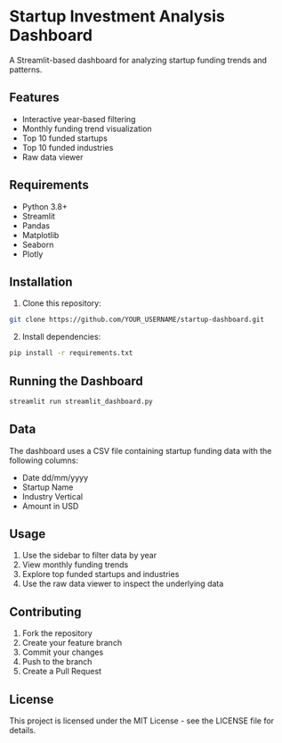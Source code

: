 # Startup Investment Analysis Dashboard

A Streamlit-based dashboard for analyzing startup funding trends and patterns.

## Features

- Interactive year-based filtering
- Monthly funding trend visualization
- Top 10 funded startups
- Top 10 funded industries
- Raw data viewer

## Requirements

- Python 3.8+
- Streamlit
- Pandas
- Matplotlib
- Seaborn
- Plotly

## Installation

1. Clone this repository:
```bash
git clone https://github.com/YOUR_USERNAME/startup-dashboard.git
```

2. Install dependencies:
```bash
pip install -r requirements.txt
```

## Running the Dashboard

```bash
streamlit run streamlit_dashboard.py
```

## Data

The dashboard uses a CSV file containing startup funding data with the following columns:
- Date dd/mm/yyyy
- Startup Name
- Industry Vertical
- Amount in USD

## Usage

1. Use the sidebar to filter data by year
2. View monthly funding trends
3. Explore top funded startups and industries
4. Use the raw data viewer to inspect the underlying data

## Contributing

1. Fork the repository
2. Create your feature branch
3. Commit your changes
4. Push to the branch
5. Create a Pull Request

## License

This project is licensed under the MIT License - see the LICENSE file for details.
